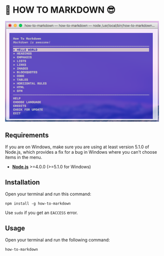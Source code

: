 # 💛 HOW TO MARKDOWN 😎

![howtomarkdown](./preview.png)

## Requirements

If you are on Windows, make sure you are using at least version 5.1.0 of Node.js, which provides a fix for a bug in Windows where you can't choose items in the menu.

* [**Node.js**](node-url) >=4.0.0 (>=5.1.0 for Windows)

## Installation

Open your terminal and run this command:

    npm install -g how-to-markdown

Use `sudo` if you get an `EACCESS` error.

## Usage

Open your terminal and run the following command:

    how-to-markdown
